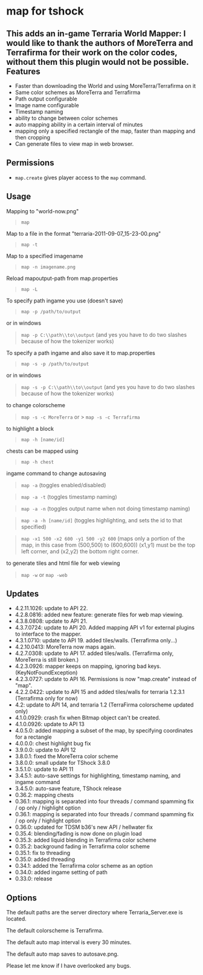 map for tshock
============

This adds an in-game Terraria World Mapper:
I would like to thank the authors of MoreTerra and Terrafirma for their work on the color codes, without them this plugin would not be possible.
Features
--------

+ Faster than downloading the World and using MoreTerra/Terrafirma on it
+ Same color schemes as MoreTerra and Terrafirma
+ Path output configurable
+ Image name configurable
+ Timestamp naming
+ ability to change between color schemes
+ auto mapping ability in a certain interval of minutes
+ mapping only a specified rectangle of the map, faster than mapping and then cropping
+ Can generate files to view map in web browser.

Permissions
-----------

+ `map.create` gives player access to the `map` command.

Usage
-----

Mapping to "world-now.png"
> `map`

Map to a file in the format "terraria-2011-09-07_15-23-00.png"
> `map -t`

Map to a specified imagename
> `map -n imagename.png`

Reload mapoutput-path from map.properties
> `map -L`

To specify path ingame you use (doesn't save)
> `map -p /path/to/output`

or in windows
> `map -p C:\\path\\to\\output` (and yes you have to do two slashes because of how the tokenizer works)

To specify a path ingame and also save it to map.properties
> `map -s -p /path/to/output`

or in windows
> `map -s -p C:\\path\\to\\output` (and yes you have to do two slashes because of how the tokenizer works)

to change colorscheme
> `map -s -c MoreTerra` or > `map -s -c Terrafirma`

to highlight a block
> `map -h [name/id]`

chests can be mapped using
> `map -h chest`

ingame command to change autosaving
> `map -a` (toggles enabled/disabled)

> `map -a -t` (toggles timestamp naming)

> `map -a -n` (toggles output name when not doing timestamp naming)

> `map -a -h [name/id]` (toggles highlighting, and sets the id to that specified)

> `map -x1 500 -x2 600 -y1 500 -y2 600` (maps only a portion of the map, in this case from (500,500) to (600,600))
(x1,y1) must be the top left corner, and (x2,y2) the bottom right corner.

to generate tiles and html file for web viewing
> `map -w` or `map -web`

Updates
-------
+ 4.2.11.1026: update to API 22.
+ 4.2.8.0816: added new feature: generate files for web map viewing.
+ 4.3.8.0808: update to API 21.
+ 4.3.7.0724: update to API 20. Added mapping API v1 for external plugins to interface to the mapper.
+ 4.3.1.0710: update to API 19. added tiles/walls. (Terrafirma only...)
+ 4.2.10.0413: MoreTerra now maps again.
+ 4.2.7.0308: update to API 17. added tiles/walls. (Terrafirma only, MoreTerra is still broken.)
+ 4.2.3.0926: mapper keeps on mapping, ignoring bad keys. (KeyNotFoundException)
+ 4.2.3.0727: update to API 16. Permissions is now "map.create" instead of "map".
+ 4.2.2.0422: update to API 15 and added tiles/walls for terraria 1.2.3.1 (Terrafirma only for now)
+ 4.2: update to API 14, and terraria 1.2 (TerraFirma colorscheme updated only)
+ 4.1.0.0929: crash fix when Bitmap object can't be created.
+ 4.1.0.0926: update to API 13
+ 4.0.5.0: added mapping a subset of the map, by specifying coordinates for a rectangle
+ 4.0.0.0: chest highlight bug fix
+ 3.9.0.0: update to API 12
+ 3.8.0.1: fixed the MoreTerra color scheme
+ 3.8.0.0: small update for TShock 3.8.0
+ 3.5.1.0: update to API 11
+ 3.4.5.1: auto-save settings for highlighting, timestamp naming, and ingame command
+ 3.4.5.0: auto-save feature, TShock release
+ 0.36.2: mapping chests
+ 0.36.1: mapping is separated into four threads / command spamming fix / op only / highlight option
+ 0.36.1: mapping is separated into four threads / command spamming fix / op only / highlight option
+ 0.36.0: updated for TDSM b36's new API / hellwater fix
+ 0.35.4: blending/fading is now done on plugin load
+ 0.35.3: added liquid blending in Terrafirma color scheme
+ 0.35.2: background fading in Terrafirma color scheme
+ 0.35.1: fix to threading
+ 0.35.0: added threading
+ 0.34.1: added the Terrafirma color scheme as an option
+ 0.34.0: added ingame setting of path
+ 0.33.0: release

Options
-------

The default paths are the server directory where Terraria_Server.exe is located.

The default colorscheme is Terrafirma.

The default auto map interval is every 30 minutes.

The default auto map saves to autosave.png.


Please let me know if I have overlooked any bugs.